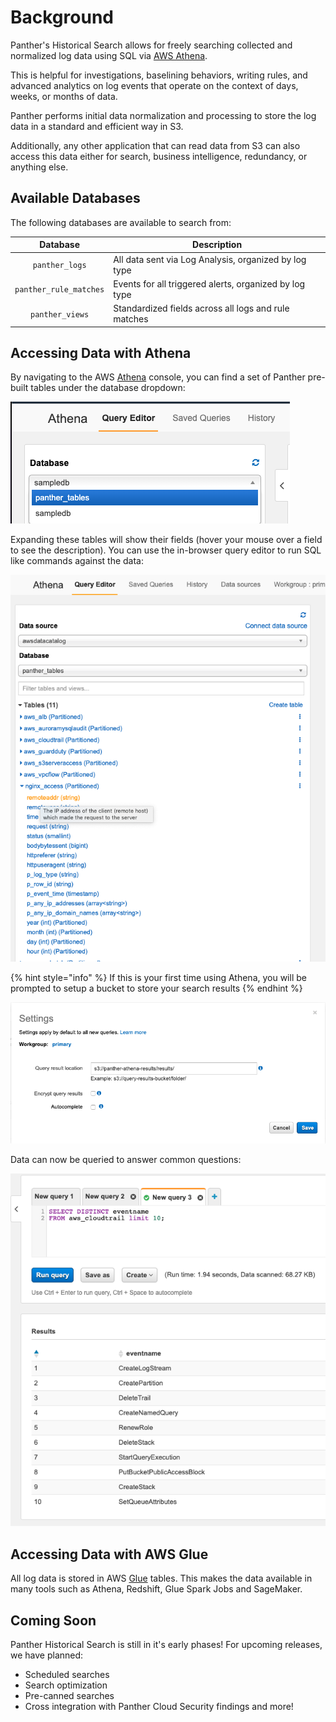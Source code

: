 # Background

Panther's Historical Search allows for freely searching collected and normalized log data using SQL via [AWS Athena](https://aws.amazon.com/athena/).

This is helpful for investigations, baselining behaviors, writing rules, and advanced analytics on log events that operate on the context of days, weeks, or months of data.

Panther performs initial data normalization and processing to store the log data in a standard and efficient way in S3.

Additionally, any other application that can read data from S3 can also access this data either for search, business intelligence, redundancy, or anything else.

## Available Databases

The following databases are available to search from:

|         Database         | Description                                                                               |
| :----------------------: | ----------------------------------------------------------------------------------------- |
| `panther_logs`           | All data sent via Log Analysis, organized by log type   |
| `panther_rule_matches`   | Events for all triggered alerts, organized by log type         |
| `panther_views`          | Standardized fields across all logs and rule matches                   |

## Accessing Data with Athena

By navigating to the AWS [Athena](https://console.aws.amazon.com/athena/home) console, you can find a set of Panther pre-built tables under the database dropdown:

![Athena Tables](../.gitbook/assets/screen-shot-2020-01-22-at-2.13.07-pm.png)

Expanding these tables will show their fields (hover your mouse over a field to see the description). You can use the in-browser query editor to run SQL like commands against the data:

![Athena Columns](../.gitbook/assets/AthenaTablesWithColumnDescriptions.png)

{% hint style="info" %}
If this is your first time using Athena, you will be prompted to setup a bucket to store your search results
{% endhint %}

![Athena Settings](../.gitbook/assets/screen-shot-2020-01-22-at-2.16.28-pm.png)

Data can now be queried to answer common questions:

![Athena Query](../.gitbook/assets/screen-shot-2020-01-22-at-2.18.33-pm.png)

## Accessing Data with AWS Glue

All log data is stored in AWS [Glue](https://aws.amazon.com/glue/) tables. This makes the data
available in many tools such as Athena, Redshift, Glue Spark Jobs and SageMaker.

## Coming Soon

Panther Historical Search is still in it's early phases! For upcoming releases, we have planned:

- Scheduled searches
- Search optimization
- Pre-canned searches
- Cross integration with Panther Cloud Security findings and more!
